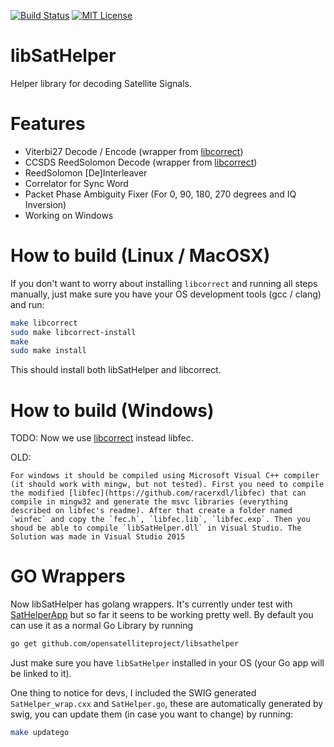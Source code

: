 [![Build Status](https://api.travis-ci.org/opensatelliteproject/libsathelper.svg?branch=master)](https://travis-ci.org/opensatelliteproject/libsathelper) [![MIT License](https://img.shields.io/badge/license-MIT-blue.svg)](https://tldrlegal.com/license/mit-license)


libSatHelper
==================

Helper library for decoding Satellite Signals.

Features
=========

*   Viterbi27 Decode / Encode (wrapper from [libcorrect](https://github.com/quiet/libcorrect))
*   CCSDS ReedSolomon Decode (wrapper from [libcorrect](https://github.com/quiet/libcorrect))
*   ReedSolomon [De]Interleaver
*   Correlator for Sync Word
*   Packet Phase Ambiguity Fixer (For 0, 90, 180, 270 degrees and IQ Inversion)
*   Working on Windows

How to build (Linux / MacOSX)
=====================

If you don't want to worry about installing `libcorrect` and running all steps manually, just make sure you have your OS development tools (gcc / clang) and run:

```bash
make libcorrect
sudo make libcorrect-install
make
sudo make install
```

This should install both libSatHelper and libcorrect.

How to build (Windows)
======================

TODO: Now we use [libcorrect](https://github.com/quiet/libcorrect) instead libfec.

OLD:

```
For windows it should be compiled using Microsoft Visual C++ compiler (it should work with mingw, but not tested). First you need to compile the modified [libfec](https://github.com/racerxdl/libfec) that can compile in mingw32 and generate the msvc libraries (everything described on libfec's readme). After that create a folder named `winfec` and copy the `fec.h`, `libfec.lib`, `libfec.exp`. Then you shoud be able to compile `libSatHelper.dll` in Visual Studio. The Solution was made in Visual Studio 2015
```


GO Wrappers
=================

Now libSatHelper has golang wrappers. It's currently under test with [SatHelperApp](https://github.com/opensatelliteproject/SatHelperApp/) but so far it seens to be working pretty well. By default you can use it as a normal Go Library by running

```bash
go get github.com/opensatelliteproject/libsathelper
```

Just make sure you have `libSatHelper` installed in your OS (your Go app will be linked to it).

One thing to notice for devs, I included the SWIG generated `SatHelper_wrap.cxx` and `SatHelper.go`, these are automatically generated by swig, you can update them (in case you want to change) by running:

```bash
make updatego
```
